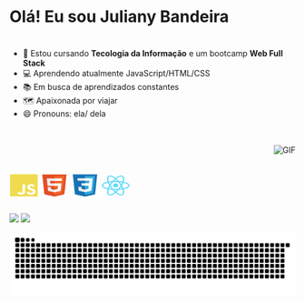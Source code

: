 # Olá! Eu sou Juliany Bandeira <h1>

- 🌱 Estou cursando **Tecologia da Informação** e um bootcamp **Web Full Stack** 
- 💻 Aprendendo atualmente JavaScript/HTML/CSS
- 📚 Em busca de aprendizados constantes
- 🗺️ Apaixonada por viajar
- 😄 Pronouns: ela/ dela

##
  
<br>
<div>
 <img align="right" alt="GIF" src="https://64.media.tumblr.com/43bc848d0285527ebdd89f33d936d86f/tumblr_oqcfeaNviY1rsghfro1_500.gifv">
 </div>
  <br>
  <br>
<div style="display: inline_block"><br>
  <img align="center" alt="JS" height="40" width="50" src="https://raw.githubusercontent.com/devicons/devicon/master/icons/javascript/javascript-plain.svg">
  <img align="center" alt="HTML" height="40" width="50" src="https://raw.githubusercontent.com/devicons/devicon/master/icons/html5/html5-original.svg">
  <img align="center" alt="CSS" height="40" width="50" src="https://raw.githubusercontent.com/devicons/devicon/master/icons/css3/css3-original.svg">
  <img align="center" alt="React" height="40" width="50" src="https://raw.githubusercontent.com/devicons/devicon/master/icons/react/react-original.svg">
 </div>
  
##
  
  <div> 
  <a href = "mailto:juliany12121989@gmail.com"><img src="https://img.shields.io/badge/Gmail-D14836?style=for-the-badge&logo=gmail&logoColor=white" target="_blank"></a>
  <a href="https://www.linkedin.com/in/julianybandeira/" target="_blank"><img src="https://img.shields.io/badge/LinkedIn-0077B5?style=for-the-badge&logo=linkedin&logoColor=white" target="_blank"></a> 
    
![Snake animation](https://github.com/julianybandeira/julianybandeira/blob/output/github-contribution-grid-snake.svg)

    
</div>
